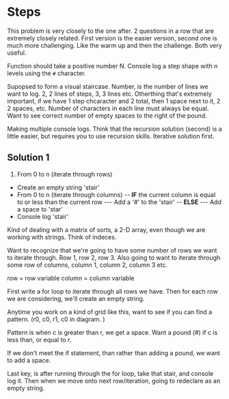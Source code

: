 # Steps

This problem is very closely to the one after. 2 questions in a row that are extremely closely related. First version is the easier version, second one is much more challenging. Like the warm up and then the challenge. Both very useful.

Function should take a positive number N. Console log a step shape with n levels using the `#` character.

Supopsed to form a visual staircase. Number, is the number of lines we want to log. 2, 2 lines of steps, 3, 3 lines etc. Otherthing that's extremely important, if we have 1 step chcaracter and 2 total, then 1 space next to it, 2 2 spaces, etc. Number of characters in each line must always be equal. Want to see correct number of empty spaces to the right of the pound.

Making multiple console logs.
Think that the recursion solution (second) is a little easier, but requires you to use recursion skills. Iterative solution first.

## Solution 1

1. From 0 to n (iterate through rows)

- Create an empty string 'stair'
- From 0 to n (iterate through columns)
  -- **IF** the current column is equal to or less than the current row
  --- Add a '#' to the 'stair'
  -- **ELSE**
  --- Add a space to 'star'
- Console log 'stair'

Kind of dealing with a matrix of sorts, a 2-D array, even though we are working with strings. Think of indeces.

Want to recognize that we're going to have some number of rows we want to iterate through. Row 1, row 2, row 3. Also going to want to iterate through some row of columns, column 1, column 2, column 3 etc.

row = row variable
column = column variable

First write a for loop to iterate through all rows we have.
Then for each row we are considering, we'll create an empty string.

Anytime you work on a kind of grid like this, want to see if you can find a pattern. (r0, c0, r1, c0 in diagram. )

Pattern is when c is greater than r, we get a space. Want a pound (#) if c is less than, or equal to r.

If we don't meet the if statement, than rather than adding a pound, we want to add a space.

Last key, is after running through the for loop, take that stair, and console log it.
Then when we move onto next row/iteration, going to redeclare as an empty string.
